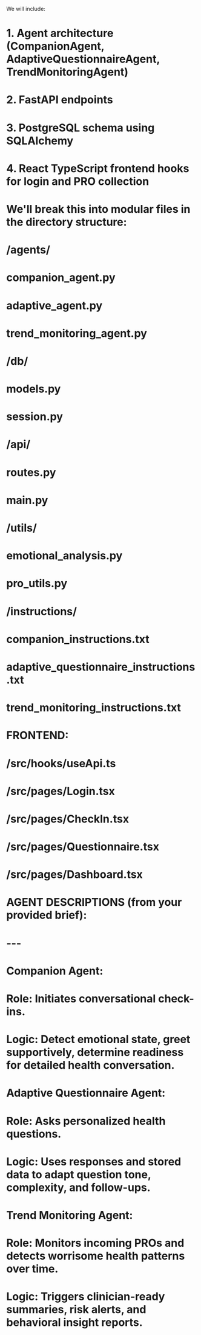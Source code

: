  We will include:
# 1. Agent architecture (CompanionAgent, AdaptiveQuestionnaireAgent, TrendMonitoringAgent)
# 2. FastAPI endpoints
# 3. PostgreSQL schema using SQLAlchemy
# 4. React TypeScript frontend hooks for login and PRO collection

# We'll break this into modular files in the directory structure:
#
# /agents/
#   companion_agent.py
#   adaptive_agent.py
#   trend_monitoring_agent.py
# /db/
#   models.py
#   session.py
# /api/
#   routes.py
# main.py
# /utils/
#   emotional_analysis.py
#   pro_utils.py
# /instructions/
#   companion_instructions.txt
#   adaptive_questionnaire_instructions.txt
#   trend_monitoring_instructions.txt

# FRONTEND:
# /src/hooks/useApi.ts
# /src/pages/Login.tsx
# /src/pages/CheckIn.tsx
# /src/pages/Questionnaire.tsx
# /src/pages/Dashboard.tsx

# AGENT DESCRIPTIONS (from your provided brief):
# ---
# Companion Agent:
#   Role: Initiates conversational check-ins.
#   Logic: Detect emotional state, greet supportively, determine readiness for detailed health conversation.
#
# Adaptive Questionnaire Agent:
#   Role: Asks personalized health questions.
#   Logic: Uses responses and stored data to adapt question tone, complexity, and follow-ups.
#
# Trend Monitoring Agent:
#   Role: Monitors incoming PROs and detects worrisome health patterns over time.
#   Logic: Triggers clinician-ready summaries, risk alerts, and behavioral insight reports.
#
